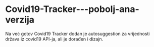 # Covid19-Tracker---pobolj-ana-verzija
Na već gotov Covid19 Tracker dodan je autosuggestion za vrijednosti država iz covid19 API-ja, ali je dorađen i dizajn.
